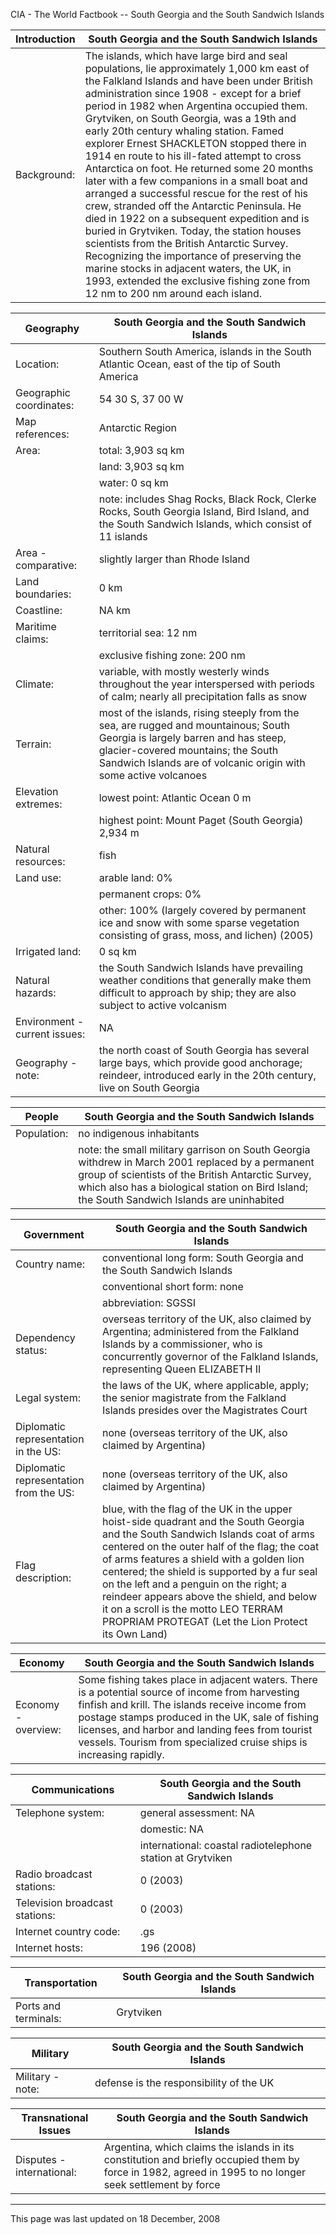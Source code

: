 CIA - The World Factbook -- South Georgia and the South Sandwich Islands

| Introduction | South Georgia and the South Sandwich Islands |
| --- | --- |
| Background: | The islands, which have large bird and seal populations, lie approximately 1,000 km east of the Falkland Islands and have been under British administration since 1908 - except for a brief period in 1982 when Argentina occupied them. Grytviken, on South Georgia, was a 19th and early 20th century whaling station. Famed explorer Ernest SHACKLETON stopped there in 1914 en route to his ill-fated attempt to cross Antarctica on foot. He returned some 20 months later with a few companions in a small boat and arranged a successful rescue for the rest of his crew, stranded off the Antarctic Peninsula. He died in 1922 on a subsequent expedition and is buried in Grytviken. Today, the station houses scientists from the British Antarctic Survey. Recognizing the importance of preserving the marine stocks in adjacent waters, the UK, in 1993, extended the exclusive fishing zone from 12 nm to 200 nm around each island. |

| Geography | South Georgia and the South Sandwich Islands |
| --- | --- |
| Location: | Southern South America, islands in the South Atlantic Ocean, east of the tip of South America |
| Geographic coordinates: | 54 30 S, 37 00 W |
| Map references: | Antarctic Region |
| Area: | total: 3,903 sq km |
| | land: 3,903 sq km |
| | water: 0 sq km |
| | note: includes Shag Rocks, Black Rock, Clerke Rocks, South Georgia Island, Bird Island, and the South Sandwich Islands, which consist of 11 islands |
| Area - comparative: | slightly larger than Rhode Island |
| Land boundaries: | 0 km |
| Coastline: | NA km |
| Maritime claims: | territorial sea: 12 nm |
| | exclusive fishing zone: 200 nm |
| Climate: | variable, with mostly westerly winds throughout the year interspersed with periods of calm; nearly all precipitation falls as snow |
| Terrain: | most of the islands, rising steeply from the sea, are rugged and mountainous; South Georgia is largely barren and has steep, glacier-covered mountains; the South Sandwich Islands are of volcanic origin with some active volcanoes |
| Elevation extremes: | lowest point: Atlantic Ocean 0 m |
| | highest point: Mount Paget (South Georgia) 2,934 m |
| Natural resources: | fish |
| Land use: | arable land: 0% |
| | permanent crops: 0% |
| | other: 100% (largely covered by permanent ice and snow with some sparse vegetation consisting of grass, moss, and lichen) (2005) |
| Irrigated land: | 0 sq km |
| Natural hazards: | the South Sandwich Islands have prevailing weather conditions that generally make them difficult to approach by ship; they are also subject to active volcanism |
| Environment - current issues: | NA |
| Geography - note: | the north coast of South Georgia has several large bays, which provide good anchorage; reindeer, introduced early in the 20th century, live on South Georgia |

| People | South Georgia and the South Sandwich Islands |
| --- | --- |
| Population: | no indigenous inhabitants |
| | note: the small military garrison on South Georgia withdrew in March 2001 replaced by a permanent group of scientists of the British Antarctic Survey, which also has a biological station on Bird Island; the South Sandwich Islands are uninhabited |

| Government | South Georgia and the South Sandwich Islands |
| --- | --- |
| Country name: | conventional long form: South Georgia and the South Sandwich Islands |
| | conventional short form: none |
| | abbreviation: SGSSI |
| Dependency status: | overseas territory of the UK, also claimed by Argentina; administered from the Falkland Islands by a commissioner, who is concurrently governor of the Falkland Islands, representing Queen ELIZABETH II |
| Legal system: | the laws of the UK, where applicable, apply; the senior magistrate from the Falkland Islands presides over the Magistrates Court |
| Diplomatic representation in the US: | none (overseas territory of the UK, also claimed by Argentina) |
| Diplomatic representation from the US: | none (overseas territory of the UK, also claimed by Argentina) |
| Flag description: | blue, with the flag of the UK in the upper hoist-side quadrant and the South Georgia and the South Sandwich Islands coat of arms centered on the outer half of the flag; the coat of arms features a shield with a golden lion centered; the shield is supported by a fur seal on the left and a penguin on the right; a reindeer appears above the shield, and below it on a scroll is the motto LEO TERRAM PROPRIAM PROTEGAT (Let the Lion Protect its Own Land) |

| Economy | South Georgia and the South Sandwich Islands |
| --- | --- |
| Economy - overview: | Some fishing takes place in adjacent waters. There is a potential source of income from harvesting finfish and krill. The islands receive income from postage stamps produced in the UK, sale of fishing licenses, and harbor and landing fees from tourist vessels. Tourism from specialized cruise ships is increasing rapidly. |

| Communications | South Georgia and the South Sandwich Islands |
| --- | --- |
| Telephone system: | general assessment: NA |
| | domestic: NA |
| | international: coastal radiotelephone station at Grytviken |
| Radio broadcast stations: | 0 (2003) |
| Television broadcast stations: | 0 (2003) |
| Internet country code: | .gs |
| Internet hosts: | 196 (2008) |

| Transportation | South Georgia and the South Sandwich Islands |
| --- | --- |
| Ports and terminals: | Grytviken |

| Military | South Georgia and the South Sandwich Islands |
| --- | --- |
| Military - note: | defense is the responsibility of the UK |

| Transnational Issues | South Georgia and the South Sandwich Islands |
| --- | --- |
| Disputes - international: | Argentina, which claims the islands in its constitution and briefly occupied them by force in 1982, agreed in 1995 to no longer seek settlement by force |

---
This page was last updated on 18 December, 2008                      